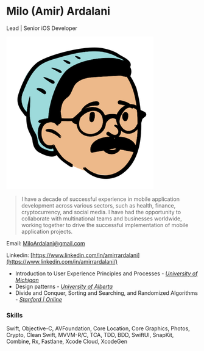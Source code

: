 # Milo (Amir) Ardalani

Lead | Senior iOS Developer

![Open Peeps - Avatar.png](res/avatar.png)

> I have a decade of successful experience in mobile application development across various sectors, such as health, finance, cryptocurrency, and social media. I have had the opportunity to collaborate with multinational teams and businesses worldwide, working together to drive the successful implementation of mobile application projects.
> 

Email: MiloArdalani@gmail.com

Linkedin: [https://www.linkedin.com/in/amirrardalani](https://www.linkedin.com/in/amirrardalani/)


- Introduction to User Experience Principles and Processes - *[University of Michigan](https://www.coursera.org/account/accomplishments/verify/U6WVDT7S793L)*
- Design patterns - *[University of Alberta](https://www.coursera.org/account/accomplishments/verify/72YJ9LZFWKS9)*
- Divide and Conquer, Sorting and Searching, and Randomized Algorithms - [*Stanford | Online*](https://www.coursera.org/account/accomplishments/verify/JX7SJM8V6Y5W)

### Skills

Swift, Objective-C, AVFoundation, Core Location, Core Graphics, Photos, Crypto, Clean Swift, MVVM-R/C, TCA, TDD, BDD, SwiftUI, SnapKit, Combine, Rx, Fastlane, Xcode Cloud, XcodeGen